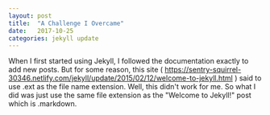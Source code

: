 ```yaml
---
layout: post
title:  "A Challenge I Overcame"
date:   2017-10-25 
categories: jekyll update
---
```


When I first started using Jekyll, I followed the documentation exactly to add new posts. But for some reason, this site ( https://sentry-squirrel-30346.netlify.com/jekyll/update/2015/02/12/welcome-to-jekyll.html ) said to use .ext as the file name extension. Well, this didn't work for me. So what I did was just use the same file extension as the "Welcome to Jekyll!" post which is .markdown. 
